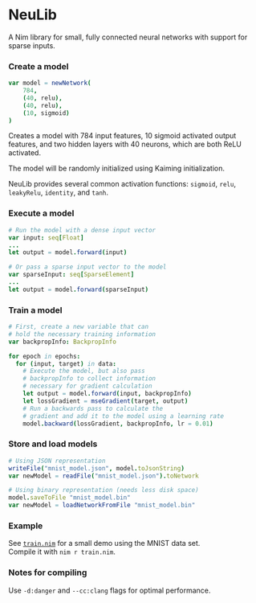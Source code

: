 # NeuLib

A Nim library for small, fully connected neural networks with support for sparse inputs.

### Create a model
```nim
var model = newNetwork(
    784,
    (40, relu),
    (40, relu),
    (10, sigmoid)
)
```

Creates a model with 784 input features, 10 sigmoid activated output features, and two hidden layers with 40 neurons, which are both ReLU activated.

The model will be randomly initialized using Kaiming initialization.

NeuLib provides several common activation functions: `sigmoid`, `relu`, `leakyRelu`, `identity`, and `tanh`.

### Execute a model

```nim
# Run the model with a dense input vector
var input: seq[Float]
...
let output = model.forward(input)

# Or pass a sparse input vector to the model
var sparseInput: seq[SparseElement]
...
let output = model.forward(sparseInput)
```

### Train a model

```nim
# First, create a new variable that can
# hold the necessary training information
var backpropInfo: BackpropInfo

for epoch in epochs:
  for (input, target) in data:
    # Execute the model, but also pass
    # backpropInfo to collect information
    # necessary for gradient calculation
    let output = model.forward(input, backpropInfo)
    let lossGradient = mseGradient(target, output)
    # Run a backwards pass to calculate the
    # gradient and add it to the model using a learning rate
    model.backward(lossGradient, backpropInfo, lr = 0.01)
```

### Store and load models

```nim
# Using JSON representation
writeFile("mnist_model.json", model.toJsonString)
var newModel = readFile("mnist_model.json").toNetwork

# Using binary representation (needs less disk space)
model.saveToFile "mnist_model.bin"
var newModel = loadNetworkFromFile "mnist_model.bin"
```

### Example

See [`train.nim`](./train.nim) for a small demo using the MNIST data set.  
Compile it with `nim r train.nim`.

### Notes for compiling

Use `-d:danger` and `--cc:clang` flags for optimal performance.



